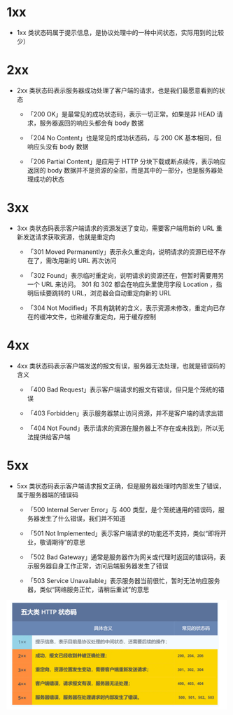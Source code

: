 # 1xx

- 1xx 类状态码属于提示信息，是协议处理中的⼀种中间状态，实际⽤到的⽐较少）







# 2xx

- 2xx 类状态码表示服务器成功处理了客户端的请求，也是我们最愿意看到的状态

  - 「200 OK」是最常⻅的成功状态码，表示⼀切正常。如果是⾮ HEAD 请求，服务器返回的响应头都会有 body 数据

  - 「204 No Content」也是常⻅的成功状态码，与 200 OK 基本相同，但响应头没有 body 数据

  - 「206 Partial Content」是应⽤于 HTTP 分块下载或断点续传，表示响应返回的 body 数据并不是资源的全部，而是其中的⼀部分，也是服务器处理成功的状态







# 3xx

- 3xx 类状态码表示客户端请求的资源发送了变动，需要客户端⽤新的 URL 重新发送请求获取资源，也就是重定向

  - 「301 Moved Permanently」表示永久重定向，说明请求的资源已经不存在了，需改⽤新的 URL 再次访问

  - 「302 Found」表示临时重定向，说明请求的资源还在，但暂时需要⽤另⼀个 URL 来访问。 301 和 302 都会在响应头⾥使⽤字段 Location ，指明后续要跳转的 URL，浏览器会⾃动重定向新的 URL

  - 「304 Not Modified」不具有跳转的含义，表示资源未修改，重定向已存在的缓冲⽂件，也称缓存重定向，用于缓存控制







# 4xx

- 4xx 类状态码表示客户端发送的报⽂有误，服务器⽆法处理，也就是错误码的含义

  - 「400 Bad Request」表示客户端请求的报⽂有错误，但只是个笼统的错误

  - 「403 Forbidden」表示服务器禁⽌访问资源，并不是客户端的请求出错

  - 「404 Not Found」表示请求的资源在服务器上不存在或未找到，所以⽆法提供给客户端







# 5xx

- 5xx 类状态码表示客户端请求报⽂正确，但是服务器处理时内部发⽣了错误，属于服务器端的错误码

  - 「500 Internal Server Error」与 400 类型，是个笼统通⽤的错误码，服务器发⽣了什么错误，我们并不知道

  - 「501 Not Implemented」表示客户端请求的功能还不⽀持，类似“即将开业，敬请期待”的意思

  - 「502 Bad Gateway」通常是服务器作为⽹关或代理时返回的错误码，表示服务器⾃身⼯作正常，访问后端服务器发⽣了错误

  - 「503 Service Unavailable」表示服务器当前很忙，暂时⽆法响应服务器，类似“⽹络服务正忙，请稍后重试”的意思







<img src="../image/HTTP状态码.png" style="zoom: 200%;" />